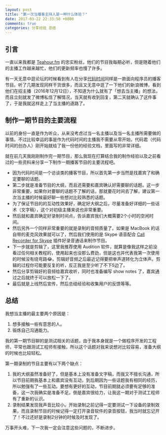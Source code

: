 ```yaml
---
layout: post
title: "第一次当播客主持人是一种什么体验？"
date: 2017-03-22 22:33:58 +0800
comments: true
categories: 分享经验 总结
---
```

## 引言

一直以来我都是 [Teahour.fm](http://teahour.fm/) 的忠实粉丝，他们的节目我每期必听，但是随着他们的主播工作越来越忙，他们的更新频率也慢了许多。

有一天无意中逛论坛的时候看到有人在分享[代码时间](https://codetimecn.com/)同样是一款面向程序员的播客节目。听了几期发现同样干货很多，而且又无意中逛了一下他们的新浪微博，看到他们在招主播（2016年12月12日），不知道为什么就有了「想去当主播」的想法，而且立刻就发了微博私信了解情况，当天就有收到回复，第二天就确认了这件事了，于是我就这样走上了当主播的道路了。

<!--more-->

## 制作一期节目的主要流程

以前的身份一直是作为听众，从来没考虑过当一名主播以及当一名主播所需要做的事情。不过比较幸运的事是作为代码时间的主播我不需要从零开始，代码君（代码时间的创办人）刚开始就给了我一份他的经验文档，里面写的非常详细。

就在前几天我刚刚制作完一期节目，那么我现在打算结合我的制作经验以及之前看过的一些资料来分享一下制作一期播客节目的主要流程吧。

- 因为代码时间是一个访谈类的播客节目，所以首先第一步当然是找嘉宾了和确定要聊的话题。
- 第二步就是准备节目的大纲，而且还需要和嘉宾确认好需要聊的话题。这一步非常重要，如果你对要聊的话题不了解的话，那就要花时间去了解，建议第一次当主播的时候最好聊一些想对比较熟悉的话题。
- 为了保证节目的的互动性效果好，确定好大纲之后，尽量准备好详细的一些话术（文字稿），这个对初级主播来说也非常重要。
- 然后就和嘉宾确定好录制时间点，告诉嘉宾我们大概需要2个小时的空闲时间。
- 然后另外一个同样非常重要的就是录制的音频质量了。如果是 MacBook 的话自带的麦克风效果就可以了，然后我们使用的是 Skype 语音配合 [Call Recorder for Skype](http://www.ecamm.com/mac/callrecorder/) 插件好录音通话来制作节目。
- 下一步就是剪辑了，这里我推荐使用 Audition 软件，就算是像我这样之前没看过任何相关教程的，使用起来也没那么费劲，但是这也并代表我第一次使用的时候没有绕弯路😂。剪辑好音频之后最近记得要把单声道转化为立体声。剪辑的过程你可能要反复的听，反正我是至少听了不下5边了。
- 然后分享剪辑好的音频给嘉宾收听，同时也准备编写 show notes 了，嘉宾通过之后就终于可以放松一下了。
- 最后就是上线然后宣传，然后总结经验和收集用户的反馈等等。

## 总结

我想当主播的最主要两个原因是：

1. 想多接触一些有意思的人。
2. 锻炼自己沟通能力。

我的第一期节目聊的是测试相关的话题，由于我本身就是一个做程序开发的工程师，平常也跟测试工程师有接触，所以这个话题对我来说想对比较容易，准备大纲的时候也比较轻松。

第一期录制的节目主要有以下两个缺点：

1. 我的大纲虽然准备好了，但是基本上没有准备文字稿，而我又不擅长沟通，所以节目前期我基本上和嘉宾没有互动，到后期因为一些话题我有相同的经历，所以勉强有了一些互动。要想有更好的互动，节目前期就必须要有足够的准备，这一次我确实是准备不足。倒是嘉宾很给力，让我这一期对于测试工程师有了重新的认识。
2. 录制结果发现我声音比较小。开始录制之前记得一定要测试一下设备的录制效果，而且录制节目的时候记得一定打开录音软件的录音按钮，我当时就忘记开了！不过还好是录制2分钟的时候及时发现了。

万事开头难，下一次我一定会注意这些问题的，不断进步。